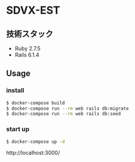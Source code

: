 # SDVX-EST
## 技術スタック
- Ruby 2.7.5
- Rails 6.1.4

## Usage

### install

```sh
$ docker-compose build
$ docker-compose run --rm web rails db:migrate
$ docker-compose run --rm web rails db:seed
```

### start up

```sh
$ docker-compose up -d
```

http://localhost:3000/